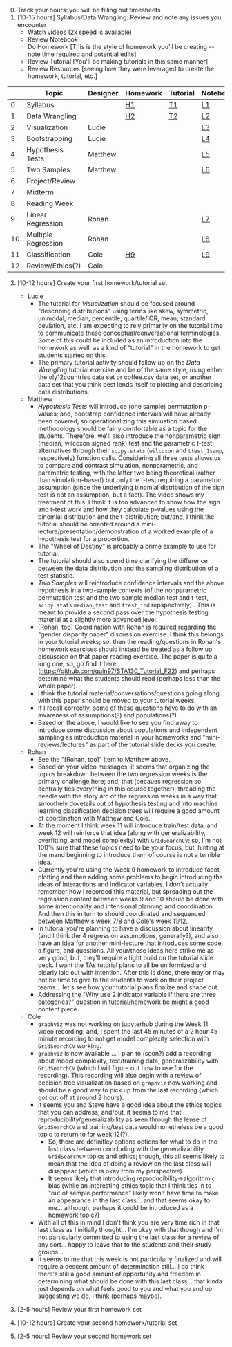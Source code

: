 
0. Track your hours: you will be filling out timesheets
1. [10-15 hours] Syllabus/Data Wrangling: Review and note any issues you encounter
   - Watch videos (2x speed is available)
   - Review Notebook
   - Do Homework [This is the style of homework you'll be creating -- note time required and potential edits]
   - Review Tutorial [You'll be making tutorials in this same manner]
   - Review Resources [seeing how they were leveraged to create the homework, tutorial, etc.]

|       |Topic            |Designer| Homework                         |Tutorial                         |Notebook                         |Video|Resource|
|-------|-----------------|--------|----------------------------------|---------------------------------|---------------------------------|-----|--------|
|0      |Syllabus         |        | [H1](Homework/STA130_HW_1.ipynb) |[T1](https://jupyter.utoronto.ca/hub/user-redirect/git-pull?repo=https%3A%2F%2Fgithub.com%2FpointOfive%2FSTA130_TUT_1&urlpath=tree%2FSTA130_TUT_1%2F&branch=main)|[L1](STA130_F23_Syllabus.ipynb)  |     |[HW](https://jupyter.utoronto.ca/hub/user-redirect/git-pull?repo=https%3A%2F%2Fgithub.com%2FpointOfive%2FSTA130_ProblemSet1&urlpath=rstudio%2F&branch=main)/[Tut](https://github.com/quin97/STA130_M1_Tutorial)/[Slides](https://github.com/pointOfive/STA130_Week1_Slides)/[Demo](https://jupyter.utoronto.ca/hub/user-redirect/git-pull?repo=https%3A%2F%2Fgithub.com%2FpointOfive%2FSTA130_Week1_Demo&urlpath=rstudio%2F&branch=main)|
|1      |Data Wrangling   |        | [H2](Homework/STA130_HW_2.ipynb) |[T2](https://jupyter.utoronto.ca/hub/user-redirect/git-pull?repo=https%3A%2F%2Fgithub.com%2FpointOfive%2FSTA130_TUT_2&urlpath=tree%2FSTA130_TUT_2%2F&branch=main)|[L2](Lecture/STA130_F23_C2.ipynb)|[Part1](https://play.library.utoronto.ca/watch/a3702710d99a41aaea390d46a7349c88)/[Part2](https://play.library.utoronto.ca/watch/dfb0a58bbde24227f5cbdef92fbc7410)|[HW](https://jupyter.utoronto.ca/hub/user-redirect/git-pull?repo=https%3A%2F%2Fgithub.com%2FpointOfive%2FSTA130_ProblemSet3&urlpath=rstudio%2F&branch=main)/[Tut](https://github.com/quin97/STA130_M3_Tutorial)/[Slides](https://github.com/pointOfive/STA130_Week3_Slides)/[Demo](https://jupyter.utoronto.ca/hub/user-redirect/git-pull?repo=https%3A%2F%2Fgithub.com%2FpointOfive%2FSTA130_Week3_Demo&urlpath=rstudio%2F&branch=main)|
|2      |Visualization    |Lucie   |                                  |                                 |[L3](Lecture/STA130_F23_C3.ipynb)|[Part1](https://play.library.utoronto.ca/watch/24fdc1887d20fabd6e9f6c3e69b41713)/[Part2](https://play.library.utoronto.ca/watch/db3d10389920a1b9b733e1fb16d37bd3) |[HW](https://jupyter.utoronto.ca/hub/user-redirect/git-pull?repo=https%3A%2F%2Fgithub.com%2FpointOfive%2FSTA130_ProblemSet2&urlpath=rstudio%2F&branch=main)/[Tut](https://github.com/quin97/STA130_M2_Tutorial)/[Slides](https://github.com/pointOfive/STA130_Week2_Slides)/[Demo](https://jupyter.utoronto.ca/hub/user-redirect/git-pull?repo=https%3A%2F%2Fgithub.com%2FpointOfive%2FSTA130_Week2_Demo&urlpath=rstudio%2F&branch=main)|
|3      |Bootstrapping    |Lucie   |                                  |                                 |[L4](Lecture/STA130_F23_C4.ipynb)|[Part1](https://play.library.utoronto.ca/watch/1eb7ac073b3b0af6ac94f903abe6579a)/[Part2](https://play.library.utoronto.ca/watch/885af59f1afd4253f5ce6883808d465f)/[Part3](https://play.library.utoronto.ca/watch/2d6d1325d8e28111a9ab4c509e19dbde)|[HW](https://jupyter.utoronto.ca/hub/user-redirect/git-pull?repo=https%3A%2F%2Fgithub.com%2FpointOfive%2FSTA130_ProblemSet6&urlpath=rstudio%2F&branch=main)/[Tut](https://github.com/quin97/STA130_M6_Tutorial)/[Slides](https://github.com/pointOfive/STA130_Week6_Slides)/[Demo](https://jupyter.utoronto.ca/hub/user-redirect/git-pull?repo=https%3A%2F%2Fgithub.com%2FpointOfive%2FSTA130_Week6_Demo&urlpath=rstudio%2F&branch=main)|
|4      |Hypothesis Tests |Matthew |                                  |                                 |[L5](Lecture/STA130_F23_C5_v2.ipynb)|[Part1](https://play.library.utoronto.ca/watch/35a2cd50dbd6b206bfb5d69143aabc90)/[Part2](https://play.library.utoronto.ca/watch/6753adabe22b8b3233fb069bdbe1592f)|[HW](https://jupyter.utoronto.ca/hub/user-redirect/git-pull?repo=https%3A%2F%2Fgithub.com%2FpointOfive%2FSTA130_ProblemSet45&urlpath=rstudio%2F&branch=main)/[Tut](https://github.com/quin97/STA130_M4.5_Tutorial)/[Slides](https://github.com/pointOfive/STA130_Week4_Slides)/[Demo](https://jupyter.utoronto.ca/hub/user-redirect/git-pull?repo=https%3A%2F%2Fgithub.com%2FpointOfive%2FSTA130_Week4_Demo&urlpath=rstudio%2F&branch=main)|
|5      |Two Samples      |Matthew |                                  |                                 |[L6](Lecture/STA130_F23_C6_v2.ipynb)|[Part1](https://play.library.utoronto.ca/watch/d814dee41a7f31405b82399aa14ad95e)|See 3 and 4 Above|
|6      |Project/Review   |        |                                  |                                 |                                 |
|7      |Midterm          |        |                                  |                                 |                                 |
|8      |Reading Week     |        |                                  |                                 |                                 |
|9      |Linear Regression|Rohan   |                                  |                                 |[L7](Lecture/STA130_F23_C7.ipynb)|[Part1](https://play.library.utoronto.ca/watch/e2def08af14cde3302ce0d0060dcddb6)|[HW](https://jupyter.utoronto.ca/hub/user-redirect/git-pull?repo=https%3A%2F%2Fgithub.com%2FpointOfive%2FSTA130_ProblemSet7-Week8&urlpath=rstudio%2F&branch=main)/[Tut](https://github.com/quin97/STA130_M7_Tutorial)/[Slides](https://github.com/pointOfive/STA130_Week8_Slides)/[Demo](https://jupyter.utoronto.ca/hub/user-redirect/git-pull?repo=https%3A%2F%2Fgithub.com%2FpointOfive%2FSTA130_Week8_Demo&urlpath=rstudio%2F&branch=main)|
|10     |Multiple Regression|Rohan |                                  |                                 |[L8](Lecture/STA130_F23_C8.ipynb)|[Part1](https://play.library.utoronto.ca/watch/ecd5fa36b839e1ac6d274ab21894e67a)|[HW](https://jupyter.utoronto.ca/hub/user-redirect/git-pull?repo=https%3A%2F%2Fgithub.com%2FpointOfive%2FSTA130_ProblemSet8-Week10&urlpath=rstudio%2F&branch=main)/[Tut](https://github.com/quin97/STA130_M8_Tutorial)/[Slides](https://github.com/pointOfive/STA130_Week10_Slides)/[Demo](https://jupyter.utoronto.ca/hub/user-redirect/git-pull?repo=https%3A%2F%2Fgithub.com%2FpointOfive%2FSTA130_Week10_Demo&urlpath=rstudio%2F&branch=main)|
|11     |Classification   |Cole    | [H9](Homework/STA130_HW_9.ipynb) |                                 |[L9](Lecture/STA130_F23_C8.ipynb)|[Part1](https://play.library.utoronto.ca/watch/158e25bafc9f11398b0ee68deb80503c) |[HW](https://jupyter.utoronto.ca/hub/user-redirect/git-pull?repo=https%3A%2F%2Fgithub.com%2FpointOfive%2FSTA130_ProblemSet9-Week11&urlpath=rstudio%2F&branch=main)/[Tut](https://github.com/quin97/STA130_M9_Tutorial)/[Slides](https://github.com/pointOfive/STA130_Week11_Slides/)/[Demo](https://jupyter.utoronto.ca/hub/user-redirect/git-pull?repo=https%3A%2F%2Fgithub.com%2FpointOfive%2FSTA130_Week11_Demo&urlpath=rstudio%2F&branch=main)|
|12     |Review/Ethics(?) |Cole    |                                  |                                 |                                 |[Part2](https://play.library.utoronto.ca/watch/dbbb70a0947578c9dfaf945c84f2fb75) |[HW](https://jupyter.utoronto.ca/hub/user-redirect/git-pull?repo=https%3A%2F%2Fgithub.com%2FpointOfive%2FSTA130_ProblemSet10-Week12&urlpath=rstudio%2F&branch=main)/[Tut](https://github.com/quin97/STA130_M10_Tutorial)/[Slides](https://github.com/pointOfive/STA130_Week12_Slides)/Steve|

2. [10-12 hours] Create your first homework/tutorial set
   - Lucie 
      - The tutorial for *Visualization* should be focused around "describing distributions" using terms like skew, symmetric, unimodal, median, percentile, quartile/IQR, mean, standard deviation, etc. I am expecting to rely primarily on the tutorial time to communicate these conceptual/conversational terminologies. Some of this could be included as an introduction into the homework as well, as a kind of "tutorial" in the homework to get students started on this.
      - The primary tutorial activity should follow up on the *Data Wrangling* tutorial exercise and be of the same style, using either the oly12countries data set or coffee.csv data set, or another data set that you think best lends itself to plotting and describing data distributions.
   - Matthew
      - *Hypothesis Tests* will introduce (one sample) permutation p-values; and, bootstrap confidence intervals will have already been covered, so operationalizing this simluation based methodology should be fairly comfortable as a topic for the students. Therefore, we'll also introduce the nonparametric sign (median, wilcoxon signed rank) test and the parametric t-test alternatives through their `scipy.stats` (`wilcoxon` and `ttest_1samp`, respectively) function calls. Considering all three tests allows us to compare and contrast simulation, nonparametric, and parametric testing, with the latter two being theoretical (rather than simulation-based) but only the t-test requiring a parametric assumption (since the underlying binomial distribution of the sign test is not an assumption, but a fact).  The video shows my treatment of this. I think it is too advanced to show how the sign and t-test work and how they calculate p-values using the binomial distribution and the t-distribution; but/and, I think the tutorial should be oriented around a mini-lecture/presentation/demonstration of a worked example of a hypothesis test for a proportion.
      - The "Wheel of Destiny" is probably a prime example to use for tutorial.
      - The tutorial should also spend time clarifying the difference between the data distribution and the sampling distribution of a test statistic.
      - *Two Samples* will reintroduce confidence intervals and the above hypothesis in a two-sample contexts (of the nonparametric permutation test and the two sample median test and t-test, `scipy.stats` `median_test` and `ttest_ind` repspectively) . This is meant to provide a second pass over the hypothesis testing material at a slightly more advanced level.
      - [Rohan, too] Coordination with Rohan is required regarding the "gender disparity paper" discussion exercise. I think this belongs in your tutorial weeks; so, then the reading/questions in Rohan's homework exercises should instead be treated  as a follow up discussion on that paper reading exercise.  The paper is quite a long one; so, go find it here (https://github.com/quin97/STA130_Tutorial_F22) and perhaps determine what the students should read (perhaps less than the whole paper).  
      - I think the tutorial material/conversations/questions going along with this paper should be moved to your tutorial weeks.
      - If I recall correctly, some of these questions have to do with an awareness of assumptions(?) and populations(?).
      - Based on the above, I would like to see you find away to introduce some discussion about populations and independent sampling as introduction material in your homeworks and "mini-reviews/lectures" as part of the tutorial slide decks you create.  
   - Rohan
      - See the "[Rohan, too]" item to Matthew above.
      - Based on your video messages, it seems that organizing the topics breakdown between the two regression weeks is the primary challenge here; and, that (becaues regression so centrally ties everything in this course together), threading the needle with the story arc of the regression weeks in a way that smoothely dovetails out of hypothesis testing and into machine learning classification decision trees will require a good amount of coordination with Matthew and Cole.
      - At the moment I think week 11 will introduce train/test data, and week 12 will reinforce that idea (along with generalizability, overfitting, and model complexity) with `GridSearchCV`; so, I'm not 100% sure that these topics need to be your focus; but, hinting at the mand beginning to introduce them of course is not a terrible idea.
      - Currently you're using the Week 9 homework to introduce facet plotting and then adding some problems to begin introducing the ideas of interactions and indicator variables.  I don't actually remember how I recorded this material, but spreading out the regression content between weeks 9 and 10 should be done with some intentionality and intensional planning and coordination.  And then this in turn to should coordinated and sequenced between Matthew's week 7/8 and Cole's week 11/12.
      - In tutorial you're planning to have a discussion about linearity (and I think the 4 regression assumptions, generally?), and also have an idea for another mini-lecture that introduces some code, a figure, and questions.  All your/these ideas here strike me as very good; but, they'll require a tight build on the tutorial slide deck.  I want the TAs tutorial plans to all be uniformized and clearly laid out with intention.  After this is done, there may or may not be time to give to the students to work on their project teams... let's see how your tutorial plans finalize and shape out.
      - Addressing the "Why use 2 indicator variable if there are three categories?" question in tutorial/homework be might a good content piece
   - Cole
      - `graphviz` was not working on jupyterhub during the Week 11 video recording; and, I spent the last 45 minutes of a 2 hour 45 minute recording to not get model complexity selection with `GridSearchCV` working. 
      - `graphviz` is now available ... I plan to (soon?) add a recording about model complexity, test/training data, generalizability with `GridSearchCV` (which I will figure out how to use for the recording).  This recording will also begin with a review of decision tree visualization based on `graphviz` now working and should be a good way to pick up from the last recording (which got cut off at around 2 hours).
      - It seems you and Steve have a good idea about the ethics topics that you can address; and/but, it seems to me that reproducibility/generalizability as seen through the lense of `GridSearchCV` and training/test data would nonetheless be a good topic to return to for week 12(?).
         - So, there are definitley options options for what to do in the last class between concluding with the generalizability `GridSearchCV` topics and ethics; though, this all seems likely to mean that the idea of doing a review on the last class will disappear (which is okay from my perspective). 
         - It seems likely that introducing reproducibility->algorithmic bias (while an interesting ethics topic that I think ties in to "out of sample performance" likely won't have time to make an appearance in the last class... and that seems okay to me... although, perhaps it could be introduced as a homework topic?)
      -  With all of this in mind I don't think you are very time rich in that last class as I initially thought... I'm okay with that though and I'm not particularly committed to using the last class for a review of any sort... happy to leave that to the students and their study groups... 
      -  It seems to me that this week is not particularly finalized and will require a descent amount of determination still... I do think there's still a good amount of opportunity and freedom in determining what should be done with this last class... that kinda just depends on what feels good to you and what you end up suggesting we do, I think (perhaps maybe).
      
3. [2-5 hours] Review your first homework set
4. [10-12 hours] Create your second homework/tutorial set
5. [2-5 hours] Review your second homework set
